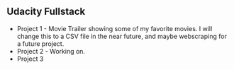 ## Udacity Fullstack

* Project 1 - Movie Trailer showing some of my favorite movies. I will change this to a CSV file in the near future, and maybe webscraping for a future project.
* Project 2 - Working on.
* Project 3
